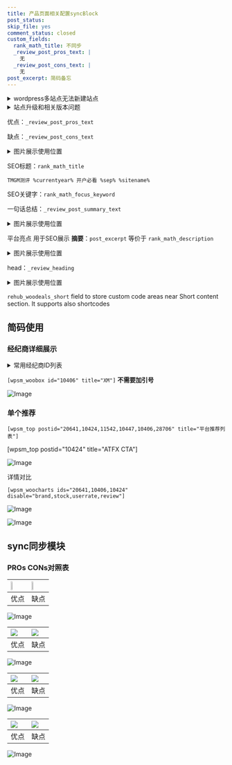 ```yaml
---
title: 产品页面相关配置syncBlock
post_status: 
skip_file: yes
comment_status: closed
custom_fields:
  rank_math_title: 不同步
  _review_post_pros_text: |
    无
  _review_post_cons_text: |
    无
post_excerpt: 简码备忘
---
```

<details><summary>wordpress多站点无法新建站点</summary>

<li>和报错需要清理cookies一样的原因</li>
<li>wp-config.php里面<code>define( 'SUBDOMAIN_INSTALL', false );//子域名安装</code></li>
<li>新建子站点是用<code>define( 'SUBDOMAIN_INSTALL', true);//子域名安装</code> 完成以后，改成<code>false</code></li>
</details>

<details><summary>站点升级和相关版本问题</summary>

<p>wordpress：5.9.9
woocommerce：7.5.1
出现问题的地方：主题选项里面>><strong>Product layout >>compact style</strong></p>
<p>如何出现没有用过的字段 导致无法保存。先导出配置 然后进行修改，后面再次恢复即可。</p>
<p>出现部分字段无法显示时，需要返回默认布局后，对产品进行保存就好了。</p>
<p></p>
</details>

优点：`_review_post_pros_text`

缺点：`_review_post_cons_text`

<details><summary>图片展示使用位置</summary>

<img src="https://prod-files-secure.s3.us-west-2.amazonaws.com/39ed1227-6d7d-4570-be36-9ccd4a2c4241/f51d3d83-55d4-4bdf-9604-f37ec77ab556/Untitled.png?X-Amz-Algorithm=AWS4-HMAC-SHA256&X-Amz-Content-Sha256=UNSIGNED-PAYLOAD&X-Amz-Credential=ASIAZI2LB466S4AWPBWK%2F20250702%2Fus-west-2%2Fs3%2Faws4_request&X-Amz-Date=20250702T225519Z&X-Amz-Expires=3600&X-Amz-Security-Token=IQoJb3JpZ2luX2VjEP7%2F%2F%2F%2F%2F%2F%2F%2F%2F%2FwEaCXVzLXdlc3QtMiJHMEUCID84%2BNDyHbNVCuVSnW1nlS2%2F%2FCXLTtQXKeHVLNsux%2FmNAiEAnxFJEEnsGU0i2D727YTkLKmOWDZ0yaWdj7qezTTxtHEqiAQI9%2F%2F%2F%2F%2F%2F%2F%2F%2F%2F%2FARAAGgw2Mzc0MjMxODM4MDUiDEX7Drj4W1jVy8Hq8CrcA7LzJBkTuOJ5EsU9CcNOnmCo9073J9spSxQjVjNjCZ%2FvCvfQjcxmqTRGg1mzIEiGAq3yGPcczHkdzRmIDTw2zaANZnoTOcWEYS2scCSM3tEOrYm9riuE9Fb9kx1eMv80sDPahDGLzIEzTHgrU0LrIs9EmBUPPd2Ou%2FsCgAT2xmTiYmpSWz4soGlOGAHEsP2zcacDrq6AajE5PblLaD5AcooyOOtpfjuENFwfgwTliuu4kuz1P8T4jt0LLzmyVYS2ai%2FGnx9cx%2B99gOUVDFQh8lh8%2Bcy7kPrmW0xiyAUnNp4xLCDS0IsrlcoZhrFdtrCr5ohvMXvyRMFHBO%2Bm6N%2FDvQiOdMU%2BlmPuInmOihQdKxgcleAfrXQhUw8qFjIm33TYWHw%2BbBYzVv%2FUomiyMTTRxRSKM5HjP1VEGkMG2TIDdknITw77yBSTro3iv57Db2iPtFxMeJQxHJRnaMs4rw3CegRHb3JnJPHMdtaxyCRhw2lHq3ikLIPv%2BTb6s9JwAkfxZr9fGpm0I5PyI94ZUxFOEWCttsMnKwJcnJeOrbBlaFfypA8eEfO2zA8YjJLbJGTbJjCbmYrhsARo7D8NFNdlzW5triPfi%2BQpN3kdr3wFRRXhGknu1PQcgn29XDRHMK%2FLlsMGOqUB4l28o8YG7bYhGThjuznCSI%2Bb8%2FYGse45CbGtgb9aFEN7ZEhNwHWyft2YF5cAp9lYF0hvU9e15l8Dglv8USRPxBstCJTL2UX9SKOTZFn4XsRDmRUZTf6PxmBm6Qgwly6zajEyKcgVLwk7GvjtGMHVIT1ZitgvJOHVB1S8vR8UxO9doY%2Fgf%2BvnRTRzeBl9vzUG9%2FFeHiiDydpsdsjhtm7kkbXjAkv%2B&X-Amz-Signature=f6266ddbf7b8273069c301f6cc4b5f6e678fa70b865ee550f58bfe6b594c4ff5&X-Amz-SignedHeaders=host&x-amz-checksum-mode=ENABLED&x-id=GetObject" alt="Image">
</details>

SEO标题：`rank_math_title`

`TMGM测评 %currentyear% 开户必看 %sep% %sitename%`

SEO关键字：`rank_math_focus_keyword`

一句话总结：`_review_post_summary_text`

<details><summary>图片展示使用位置</summary>

<img src="https://prod-files-secure.s3.us-west-2.amazonaws.com/39ed1227-6d7d-4570-be36-9ccd4a2c4241/4b96a922-296c-4f4e-8630-d1c870cbce01/Untitled.png?X-Amz-Algorithm=AWS4-HMAC-SHA256&X-Amz-Content-Sha256=UNSIGNED-PAYLOAD&X-Amz-Credential=ASIAZI2LB4663HNHSQPT%2F20250702%2Fus-west-2%2Fs3%2Faws4_request&X-Amz-Date=20250702T225519Z&X-Amz-Expires=3600&X-Amz-Security-Token=IQoJb3JpZ2luX2VjEP7%2F%2F%2F%2F%2F%2F%2F%2F%2F%2FwEaCXVzLXdlc3QtMiJHMEUCIQC5RI68AG5W5onoRRpZ7MLJvTwkJISaxgDTTM2AT6XxTgIgYeAgNx7sYi8g6zfLmkJGoTYheM%2Fd0qrYzwc%2FFqIFbiUqiAQI9%2F%2F%2F%2F%2F%2F%2F%2F%2F%2F%2FARAAGgw2Mzc0MjMxODM4MDUiDFDrp%2Bz67YM4xT%2BlRircA3VWWWDxi5RD%2B3Gv15VHygLIk98juemoVKLx9NmhRN%2B7ywAMVC1o8JxzUukCONMJSOS22Sdolhj9oTTGiDnjB0qTgavIIYc881oFCu4BLKcmTmvM2bl0tYptvRwv0q%2FDN83jAB8vHKX89PlrseDbxRmzer3sIMi%2FHzQseL47KrO%2BCkJ6MOOiciJdASgkPld4V%2FNUwilIL7L1%2F%2FWqwAFETKQCuGmAroY%2Fx83kjdBYMEj8HmxJ7Hzs6pXvB%2FN6B9BD%2FwrmReQYxtFadaYvXjl2Ye%2BlLf%2FgfM9uQjYVcqcKDvE5lgdEuRARIgbgVOPenZ6fRLyNOP2FpeykyVC3d8FO%2BM40LBObHlD92M1hNqL%2FNKJA7RPPk33yvZcW51pyDa%2FVhThpbzKErAiUkirUJyOwBGA%2FIbuCACVL2TsGRkGzthwfTx%2BvpgVQTEuoQhavtSLk6aGAP2%2BMxnxP%2F095gTbMJrDp%2F%2BojiElPBXua0cWOufsymDaGMyADDL2EKKqM6%2BtF10zO7pJ1Gruf3bci%2Bb63vz6PfvJ6efah5hU7xhBUxdLNPc8ZC0dfTMwT16yGRfBf%2BcHuQ6bwMS2Z9qMIFm5KsgPvTpzsD8ntxLHk6n8%2BuazW6d8Uu4wBlzYwhh4jMJnMlsMGOqUBqUtWBgmgqA88hrFAxRBODgvkd14E%2Fm3wEwFUSLvyZbJJ6HwQvwXV%2FGCcNPHnIW0xUdps0wPthfGKnxjp3vertH2GCbWYguuyKzPBPqDm3%2BZLzmMIYXDfAq1Zf6cTHuRqAWGtKcjz5Bn09aAZjg9ciJU%2BLDc%2F0oIfYTP1rymhfkcRvKQB7GKr7XDohsgpFxyaRaxlqjRt2n28hIntRwWCymMaI04M&X-Amz-Signature=c176d61efe47a39202866c65adab2a16f54a73fb0d7cd68f7b35c0870f23d45d&X-Amz-SignedHeaders=host&x-amz-checksum-mode=ENABLED&x-id=GetObject" alt="Image">
</details>

平台亮点 用于SEO展示 **摘要**：`post_excerpt`  等价于 `rank_math_description`

<details><summary>图片展示使用位置</summary>

<img src="https://prod-files-secure.s3.us-west-2.amazonaws.com/39ed1227-6d7d-4570-be36-9ccd4a2c4241/1ee11f63-b60a-4dfe-a7a7-d58ff23b5d88/Untitled.png?X-Amz-Algorithm=AWS4-HMAC-SHA256&X-Amz-Content-Sha256=UNSIGNED-PAYLOAD&X-Amz-Credential=ASIAZI2LB466RTD4WYCM%2F20250702%2Fus-west-2%2Fs3%2Faws4_request&X-Amz-Date=20250702T225519Z&X-Amz-Expires=3600&X-Amz-Security-Token=IQoJb3JpZ2luX2VjEP7%2F%2F%2F%2F%2F%2F%2F%2F%2F%2FwEaCXVzLXdlc3QtMiJHMEUCIHPQJLytsmxOJ55l%2BA3uITOB7XtYzloGryvlgdOu4YVzAiEA8Ee24bgyPU24%2BnmeDcwYrFIzcpPD3ePNLqZPRKFu2%2F0qiAQI9%2F%2F%2F%2F%2F%2F%2F%2F%2F%2F%2FARAAGgw2Mzc0MjMxODM4MDUiDBGgMZjiE30vlYVHdircA2kRKNgKNRN3f4QUYmDLRal4YN%2FgM57OiHcmxNh4TvRq84LIGKDQhwBgk4iqJYXuBISVKYCI6im1hPrhcDCdmyfHhXAPgvXa7WbH3R26P0Uw0ag%2BmgDeqeOLFsgJTfLciILwpuB95N2%2Fb7W2O4eZGuPSwOAq0yIaX4BHJUzM8nSIj%2FXRC5ay%2BuwIv7rLdoFGmuDnC2dFj90AxG8GPMV3V0l%2FPJ4XbQv%2F%2BeffAirm3qa6n1Dp9E4X6uQiTCl%2B3ic7A5NfQhK30LjENs3pKzW%2BsIwnfM13zZcf3ofco8A8BkYUQ4xAb5vqRlmxbTFd0EyYp%2B13L3BNvInrlPL%2FgxkSxo%2Fpcs14bbwgdFqjPqFKEoQx%2B9b6h7R018PFtu8gzFgiz7nX%2Fi0wNSK6SX8OhVflxf0m9ajRurbV7Rb99k7Yvv036TfleqvA%2FEDkwJc0EYrAq%2Bc%2FxbcM0tCNyfvrMGZ%2FVegw55H4cqrkW3LLmwYDkLmTIgYtHFNccBzlch7QI0hPSiI5v8ax0S1D6V7ZV%2FJb%2FYzGJeuv0TWU7cYQ0F00nejU2l2iQiaZccftaJbueEcWtLittafkPS3oDvgObzbNoz4sv17GFWBEGr5u3QXgiWpMg%2F53im2K6MQAJIPMMPvLlsMGOqUBNCdMeGF0jw5ZHGqWg%2F35ivijieb46nb3%2FEz8Wpy2iVj8dTcGy7Zz2Vp7jzF%2B7LPuGUJrSYYMyGhVZbz8upDooW0ddPDQpF12Ufe2tMiyTYUzFNP1YS1C%2F3nv%2FGHSEXVCIzY9ThmAvHnhV%2B5I4mEtMEHHarBH5%2Ban9T50Og6qYG0%2B2QU5U2wATIM92U4ou8K3ISdpoP4JlcqhYo9r2C%2FMJ2DU9mow&X-Amz-Signature=4d81a05c8378fd3d8d1305e8469c8d7d50823b4cbda632c9eaaaa8bc010a7d84&X-Amz-SignedHeaders=host&x-amz-checksum-mode=ENABLED&x-id=GetObject" alt="Image">
<img src="https://prod-files-secure.s3.us-west-2.amazonaws.com/39ed1227-6d7d-4570-be36-9ccd4a2c4241/ad4118b5-78d8-4fbe-801e-3b29b5d99c01/Untitled.png?X-Amz-Algorithm=AWS4-HMAC-SHA256&X-Amz-Content-Sha256=UNSIGNED-PAYLOAD&X-Amz-Credential=ASIAZI2LB466RTD4WYCM%2F20250702%2Fus-west-2%2Fs3%2Faws4_request&X-Amz-Date=20250702T225519Z&X-Amz-Expires=3600&X-Amz-Security-Token=IQoJb3JpZ2luX2VjEP7%2F%2F%2F%2F%2F%2F%2F%2F%2F%2FwEaCXVzLXdlc3QtMiJHMEUCIHPQJLytsmxOJ55l%2BA3uITOB7XtYzloGryvlgdOu4YVzAiEA8Ee24bgyPU24%2BnmeDcwYrFIzcpPD3ePNLqZPRKFu2%2F0qiAQI9%2F%2F%2F%2F%2F%2F%2F%2F%2F%2F%2FARAAGgw2Mzc0MjMxODM4MDUiDBGgMZjiE30vlYVHdircA2kRKNgKNRN3f4QUYmDLRal4YN%2FgM57OiHcmxNh4TvRq84LIGKDQhwBgk4iqJYXuBISVKYCI6im1hPrhcDCdmyfHhXAPgvXa7WbH3R26P0Uw0ag%2BmgDeqeOLFsgJTfLciILwpuB95N2%2Fb7W2O4eZGuPSwOAq0yIaX4BHJUzM8nSIj%2FXRC5ay%2BuwIv7rLdoFGmuDnC2dFj90AxG8GPMV3V0l%2FPJ4XbQv%2F%2BeffAirm3qa6n1Dp9E4X6uQiTCl%2B3ic7A5NfQhK30LjENs3pKzW%2BsIwnfM13zZcf3ofco8A8BkYUQ4xAb5vqRlmxbTFd0EyYp%2B13L3BNvInrlPL%2FgxkSxo%2Fpcs14bbwgdFqjPqFKEoQx%2B9b6h7R018PFtu8gzFgiz7nX%2Fi0wNSK6SX8OhVflxf0m9ajRurbV7Rb99k7Yvv036TfleqvA%2FEDkwJc0EYrAq%2Bc%2FxbcM0tCNyfvrMGZ%2FVegw55H4cqrkW3LLmwYDkLmTIgYtHFNccBzlch7QI0hPSiI5v8ax0S1D6V7ZV%2FJb%2FYzGJeuv0TWU7cYQ0F00nejU2l2iQiaZccftaJbueEcWtLittafkPS3oDvgObzbNoz4sv17GFWBEGr5u3QXgiWpMg%2F53im2K6MQAJIPMMPvLlsMGOqUBNCdMeGF0jw5ZHGqWg%2F35ivijieb46nb3%2FEz8Wpy2iVj8dTcGy7Zz2Vp7jzF%2B7LPuGUJrSYYMyGhVZbz8upDooW0ddPDQpF12Ufe2tMiyTYUzFNP1YS1C%2F3nv%2FGHSEXVCIzY9ThmAvHnhV%2B5I4mEtMEHHarBH5%2Ban9T50Og6qYG0%2B2QU5U2wATIM92U4ou8K3ISdpoP4JlcqhYo9r2C%2FMJ2DU9mow&X-Amz-Signature=35000875185fd0bd4f5f19bc40c48a7349b7e67c34e40698b837cdd54abbd765&X-Amz-SignedHeaders=host&x-amz-checksum-mode=ENABLED&x-id=GetObject" alt="Image">
<img src="https://prod-files-secure.s3.us-west-2.amazonaws.com/39ed1227-6d7d-4570-be36-9ccd4a2c4241/a38cf7c9-a79c-4b64-9e94-13589fe0758b/Untitled.png?X-Amz-Algorithm=AWS4-HMAC-SHA256&X-Amz-Content-Sha256=UNSIGNED-PAYLOAD&X-Amz-Credential=ASIAZI2LB466RTD4WYCM%2F20250702%2Fus-west-2%2Fs3%2Faws4_request&X-Amz-Date=20250702T225519Z&X-Amz-Expires=3600&X-Amz-Security-Token=IQoJb3JpZ2luX2VjEP7%2F%2F%2F%2F%2F%2F%2F%2F%2F%2FwEaCXVzLXdlc3QtMiJHMEUCIHPQJLytsmxOJ55l%2BA3uITOB7XtYzloGryvlgdOu4YVzAiEA8Ee24bgyPU24%2BnmeDcwYrFIzcpPD3ePNLqZPRKFu2%2F0qiAQI9%2F%2F%2F%2F%2F%2F%2F%2F%2F%2F%2FARAAGgw2Mzc0MjMxODM4MDUiDBGgMZjiE30vlYVHdircA2kRKNgKNRN3f4QUYmDLRal4YN%2FgM57OiHcmxNh4TvRq84LIGKDQhwBgk4iqJYXuBISVKYCI6im1hPrhcDCdmyfHhXAPgvXa7WbH3R26P0Uw0ag%2BmgDeqeOLFsgJTfLciILwpuB95N2%2Fb7W2O4eZGuPSwOAq0yIaX4BHJUzM8nSIj%2FXRC5ay%2BuwIv7rLdoFGmuDnC2dFj90AxG8GPMV3V0l%2FPJ4XbQv%2F%2BeffAirm3qa6n1Dp9E4X6uQiTCl%2B3ic7A5NfQhK30LjENs3pKzW%2BsIwnfM13zZcf3ofco8A8BkYUQ4xAb5vqRlmxbTFd0EyYp%2B13L3BNvInrlPL%2FgxkSxo%2Fpcs14bbwgdFqjPqFKEoQx%2B9b6h7R018PFtu8gzFgiz7nX%2Fi0wNSK6SX8OhVflxf0m9ajRurbV7Rb99k7Yvv036TfleqvA%2FEDkwJc0EYrAq%2Bc%2FxbcM0tCNyfvrMGZ%2FVegw55H4cqrkW3LLmwYDkLmTIgYtHFNccBzlch7QI0hPSiI5v8ax0S1D6V7ZV%2FJb%2FYzGJeuv0TWU7cYQ0F00nejU2l2iQiaZccftaJbueEcWtLittafkPS3oDvgObzbNoz4sv17GFWBEGr5u3QXgiWpMg%2F53im2K6MQAJIPMMPvLlsMGOqUBNCdMeGF0jw5ZHGqWg%2F35ivijieb46nb3%2FEz8Wpy2iVj8dTcGy7Zz2Vp7jzF%2B7LPuGUJrSYYMyGhVZbz8upDooW0ddPDQpF12Ufe2tMiyTYUzFNP1YS1C%2F3nv%2FGHSEXVCIzY9ThmAvHnhV%2B5I4mEtMEHHarBH5%2Ban9T50Og6qYG0%2B2QU5U2wATIM92U4ou8K3ISdpoP4JlcqhYo9r2C%2FMJ2DU9mow&X-Amz-Signature=e81efb6dc19d2ff2cd562245c86462b99f11a458a5f280beb3ff074b0e852f69&X-Amz-SignedHeaders=host&x-amz-checksum-mode=ENABLED&x-id=GetObject" alt="Image">
<img src="https://prod-files-secure.s3.us-west-2.amazonaws.com/39ed1227-6d7d-4570-be36-9ccd4a2c4241/7da6fc1e-d2ac-42ae-8c75-cb5749aa18f6/Untitled.png?X-Amz-Algorithm=AWS4-HMAC-SHA256&X-Amz-Content-Sha256=UNSIGNED-PAYLOAD&X-Amz-Credential=ASIAZI2LB466RTD4WYCM%2F20250702%2Fus-west-2%2Fs3%2Faws4_request&X-Amz-Date=20250702T225519Z&X-Amz-Expires=3600&X-Amz-Security-Token=IQoJb3JpZ2luX2VjEP7%2F%2F%2F%2F%2F%2F%2F%2F%2F%2FwEaCXVzLXdlc3QtMiJHMEUCIHPQJLytsmxOJ55l%2BA3uITOB7XtYzloGryvlgdOu4YVzAiEA8Ee24bgyPU24%2BnmeDcwYrFIzcpPD3ePNLqZPRKFu2%2F0qiAQI9%2F%2F%2F%2F%2F%2F%2F%2F%2F%2F%2FARAAGgw2Mzc0MjMxODM4MDUiDBGgMZjiE30vlYVHdircA2kRKNgKNRN3f4QUYmDLRal4YN%2FgM57OiHcmxNh4TvRq84LIGKDQhwBgk4iqJYXuBISVKYCI6im1hPrhcDCdmyfHhXAPgvXa7WbH3R26P0Uw0ag%2BmgDeqeOLFsgJTfLciILwpuB95N2%2Fb7W2O4eZGuPSwOAq0yIaX4BHJUzM8nSIj%2FXRC5ay%2BuwIv7rLdoFGmuDnC2dFj90AxG8GPMV3V0l%2FPJ4XbQv%2F%2BeffAirm3qa6n1Dp9E4X6uQiTCl%2B3ic7A5NfQhK30LjENs3pKzW%2BsIwnfM13zZcf3ofco8A8BkYUQ4xAb5vqRlmxbTFd0EyYp%2B13L3BNvInrlPL%2FgxkSxo%2Fpcs14bbwgdFqjPqFKEoQx%2B9b6h7R018PFtu8gzFgiz7nX%2Fi0wNSK6SX8OhVflxf0m9ajRurbV7Rb99k7Yvv036TfleqvA%2FEDkwJc0EYrAq%2Bc%2FxbcM0tCNyfvrMGZ%2FVegw55H4cqrkW3LLmwYDkLmTIgYtHFNccBzlch7QI0hPSiI5v8ax0S1D6V7ZV%2FJb%2FYzGJeuv0TWU7cYQ0F00nejU2l2iQiaZccftaJbueEcWtLittafkPS3oDvgObzbNoz4sv17GFWBEGr5u3QXgiWpMg%2F53im2K6MQAJIPMMPvLlsMGOqUBNCdMeGF0jw5ZHGqWg%2F35ivijieb46nb3%2FEz8Wpy2iVj8dTcGy7Zz2Vp7jzF%2B7LPuGUJrSYYMyGhVZbz8upDooW0ddPDQpF12Ufe2tMiyTYUzFNP1YS1C%2F3nv%2FGHSEXVCIzY9ThmAvHnhV%2B5I4mEtMEHHarBH5%2Ban9T50Og6qYG0%2B2QU5U2wATIM92U4ou8K3ISdpoP4JlcqhYo9r2C%2FMJ2DU9mow&X-Amz-Signature=808f8e5bee5695ac4ffc6b789b71b5f43ed0faa9c3101fede9717c554147edf2&X-Amz-SignedHeaders=host&x-amz-checksum-mode=ENABLED&x-id=GetObject" alt="Image">
<img src="https://prod-files-secure.s3.us-west-2.amazonaws.com/39ed1227-6d7d-4570-be36-9ccd4a2c4241/7e97f40a-eaee-47f5-b2f9-475f96808fa7/Untitled.png?X-Amz-Algorithm=AWS4-HMAC-SHA256&X-Amz-Content-Sha256=UNSIGNED-PAYLOAD&X-Amz-Credential=ASIAZI2LB466RTD4WYCM%2F20250702%2Fus-west-2%2Fs3%2Faws4_request&X-Amz-Date=20250702T225519Z&X-Amz-Expires=3600&X-Amz-Security-Token=IQoJb3JpZ2luX2VjEP7%2F%2F%2F%2F%2F%2F%2F%2F%2F%2FwEaCXVzLXdlc3QtMiJHMEUCIHPQJLytsmxOJ55l%2BA3uITOB7XtYzloGryvlgdOu4YVzAiEA8Ee24bgyPU24%2BnmeDcwYrFIzcpPD3ePNLqZPRKFu2%2F0qiAQI9%2F%2F%2F%2F%2F%2F%2F%2F%2F%2F%2FARAAGgw2Mzc0MjMxODM4MDUiDBGgMZjiE30vlYVHdircA2kRKNgKNRN3f4QUYmDLRal4YN%2FgM57OiHcmxNh4TvRq84LIGKDQhwBgk4iqJYXuBISVKYCI6im1hPrhcDCdmyfHhXAPgvXa7WbH3R26P0Uw0ag%2BmgDeqeOLFsgJTfLciILwpuB95N2%2Fb7W2O4eZGuPSwOAq0yIaX4BHJUzM8nSIj%2FXRC5ay%2BuwIv7rLdoFGmuDnC2dFj90AxG8GPMV3V0l%2FPJ4XbQv%2F%2BeffAirm3qa6n1Dp9E4X6uQiTCl%2B3ic7A5NfQhK30LjENs3pKzW%2BsIwnfM13zZcf3ofco8A8BkYUQ4xAb5vqRlmxbTFd0EyYp%2B13L3BNvInrlPL%2FgxkSxo%2Fpcs14bbwgdFqjPqFKEoQx%2B9b6h7R018PFtu8gzFgiz7nX%2Fi0wNSK6SX8OhVflxf0m9ajRurbV7Rb99k7Yvv036TfleqvA%2FEDkwJc0EYrAq%2Bc%2FxbcM0tCNyfvrMGZ%2FVegw55H4cqrkW3LLmwYDkLmTIgYtHFNccBzlch7QI0hPSiI5v8ax0S1D6V7ZV%2FJb%2FYzGJeuv0TWU7cYQ0F00nejU2l2iQiaZccftaJbueEcWtLittafkPS3oDvgObzbNoz4sv17GFWBEGr5u3QXgiWpMg%2F53im2K6MQAJIPMMPvLlsMGOqUBNCdMeGF0jw5ZHGqWg%2F35ivijieb46nb3%2FEz8Wpy2iVj8dTcGy7Zz2Vp7jzF%2B7LPuGUJrSYYMyGhVZbz8upDooW0ddPDQpF12Ufe2tMiyTYUzFNP1YS1C%2F3nv%2FGHSEXVCIzY9ThmAvHnhV%2B5I4mEtMEHHarBH5%2Ban9T50Og6qYG0%2B2QU5U2wATIM92U4ou8K3ISdpoP4JlcqhYo9r2C%2FMJ2DU9mow&X-Amz-Signature=5e3a87666d4ebf5ca5301ff9f609e4fa89bdbda35ed50377bc75f672477c7318&X-Amz-SignedHeaders=host&x-amz-checksum-mode=ENABLED&x-id=GetObject" alt="Image">
</details>

head：`_review_heading`

<details><summary>图片展示使用位置</summary>

<img src="https://prod-files-secure.s3.us-west-2.amazonaws.com/39ed1227-6d7d-4570-be36-9ccd4a2c4241/3a4650ad-9887-415c-889a-edd51fa54f27/Untitled.png?X-Amz-Algorithm=AWS4-HMAC-SHA256&X-Amz-Content-Sha256=UNSIGNED-PAYLOAD&X-Amz-Credential=ASIAZI2LB466ZEZAUCKL%2F20250702%2Fus-west-2%2Fs3%2Faws4_request&X-Amz-Date=20250702T225520Z&X-Amz-Expires=3600&X-Amz-Security-Token=IQoJb3JpZ2luX2VjEP7%2F%2F%2F%2F%2F%2F%2F%2F%2F%2FwEaCXVzLXdlc3QtMiJIMEYCIQCgXFlHGtIBxnEPk9AuJNLAEf1WdQ3TWS0mirvdhQGf6wIhAP7ssykXPu%2FrU9DAMOhzCl3%2B4yj6r9nH2rGHLpZ5q9DnKogECPf%2F%2F%2F%2F%2F%2F%2F%2F%2F%2FwEQABoMNjM3NDIzMTgzODA1Igz2kGHhSIF4vsoNz%2B8q3AMNpRphZVjkBaMBEAzMtyyUZ0vrOfZtlKScmFwvEBoBY%2Fl1Utj%2FVgl5%2Bc97VX%2BrmyokjeetDcwEXD%2FU7XVXxdhlvcPxudtMTd5MmXWmAQXX7Dt1NVFWEGnHyYqwi4puqN184oBJqxwwiPAGyRv347tNXDwoj5l3LovVS93fxWhQXVnbAPkhitaOwK2upQkiKrbivz3MhXbxoU6itRl0IKu8Ql4P7Vs29w3lCcdSGwRD4WMKSApccfmFVBAMpo50dgDBdqiA1oo5eFF%2FOY7hRhm7%2ByPJDVs7PweYm13NfJYsxa79TKyuYffK1s7dF0Ab%2FnxaXTVFSuyUOvkIn1jGj%2BI2IpzPnJHnGHWAiwaxbPz%2F1g4JysyS6cdNv97gMmuIin2ep6ssWIC7qLU2D65A%2BBa0KrLxT%2F2e5OPuzq2LQ1omKX7fIr3gOkNkzb9zLh5CA8QS7coNSTNUATejATE5V3ws4xceppLpQiVyMu3S54CSUQI2ipFnZCG%2FvPFmycbwFgXM0J5t5uzD7csgaoZYRjWnd5DluC7aVJcLmhDMCSOZsaLvVe4cTQ5NPcgWYD%2FhPUFzM8NYgcfKT%2FX3VvJKIkmZG90WaKPjs8R5Pns8s5cA9S0X1XPz5c00AwANVzClzJbDBjqkAZfXgJVafI%2BXxHKDzaZPC6ZfZ%2FymRSwSdTCddBWiDTKHKDVYuB5XJlJ8uhrw62jVMYLZp2gTlw7L3mTZMIRe4aBF3kSdNcKUtUxgTU9NpsO98LzuxbXI6asiVQUiQe8H1q5S6%2FUrghMNOZLN2ElSUBIY4OyN7AKkA2h5r49bXFFCwGyLOF5IWhgUdtkDaUmivkcMLRLIFnBMOOUQlzUuU4Z8Ux%2FF&X-Amz-Signature=449b52eea56e79e0ac51dc87adba1952b4b033311aa7406d582b7c16787a5bb6&X-Amz-SignedHeaders=host&x-amz-checksum-mode=ENABLED&x-id=GetObject" alt="Image">
</details>

`rehub_woodeals_short`	field to store custom code areas near Short content section. It supports also shortcodes



## 简码使用

### 经纪商详细展示

<details><summary>常用经纪商ID列表</summary>

<pre><code class="php">嘉盛 ===> 20641  [wpsm_woobox id="20641" title="嘉盛"]
易信easymarkets ===> 11542  [wpsm_woobox id="11542" title="易信easymarkets"]
ATFX外汇 ===> 10424  [wpsm_woobox id="10424" title="ATFX"]
XM ===> 10406  [wpsm_woobox id="10406" title="XM"]
TMGM ===> 29622  [wpsm_woobox id="29622" title="TMGM"]
HYCM ===> 10447  [wpsm_woobox id="10447" title="HYCM"]
fpmarkets澳福外汇 ===> 20639  [wpsm_woobox id="20639" title="fpmarkets澳福外汇"]</code></pre>
</details>

`[wpsm_woobox id="10406" title="XM"]` **不需要加引号**

![Image](https://prod-files-secure.s3.us-west-2.amazonaws.com/39ed1227-6d7d-4570-be36-9ccd4a2c4241/4f898f9d-0fa7-4e43-acd3-ac6bc7be575a/Untitled.png?X-Amz-Algorithm=AWS4-HMAC-SHA256&X-Amz-Content-Sha256=UNSIGNED-PAYLOAD&X-Amz-Credential=ASIAZI2LB4664QGFEJ36%2F20250702%2Fus-west-2%2Fs3%2Faws4_request&X-Amz-Date=20250702T225517Z&X-Amz-Expires=3600&X-Amz-Security-Token=IQoJb3JpZ2luX2VjEP7%2F%2F%2F%2F%2F%2F%2F%2F%2F%2FwEaCXVzLXdlc3QtMiJIMEYCIQDfldGDkQAoBdJe7A2Yhrri03R2UqZ7AiSS9Abpe03pUwIhALV%2BwiYM85BI1%2BdA%2FF%2FRtGqtbmGb6FCa387wJ1iJNBXXKogECPf%2F%2F%2F%2F%2F%2F%2F%2F%2F%2FwEQABoMNjM3NDIzMTgzODA1IgyMdri%2BIXPt7Ve8gFIq3AN4F6NvkHDEtK%2Bb3Dv399pTC167UeSk1zN3umrsDk5W%2BwVWFCoPKdCfTkRlj9zMeWTF5xl0vfgnL7Lzip8QR8qz70Zc4sGgTntUbkagW6KD3BU2jjVgGnEIuJ%2Bcek%2BjEO7TdOPDQ78LpKg5PGeaSy3RM%2FXmia%2F2uIftKTAbjC40ncQ659eb5NpMbR55PmrNCRQoZOeyZk3%2Fb23QNhNCaC6ACcv2lSj%2BW1Gw4I2RBjdxuhPWDtJajQWZoOpHo3rwAQB6SKeXuxHEcI3QseKFskx8bbWNU8txThyVHD%2BtcecFCqc2148y9yLBP041W8fUu32%2FNEiopftLJuftkAdHOLUijHjtZ3Zs3%2F15dT2ItknaVPo2V%2FBDOeHqNdlO%2BycGxRxCInBO%2FrbnAhKRzVAJNXBE%2FvPDM1Sa11GStwoiBL69Pkx%2BUoFhpt%2FEPKC4AZWLttU9eUsBM1uYxIQmrYhE%2FfIculpCm6QdvtS507p9Q7fmx%2BhEjG%2FL2pVuJCXEo%2FjUmvDL4hBP8Pu0zcl%2Fdpj7TAfzTfhwsGCs%2B%2BYWtK33dqleMZiSKbA0HpKbl9ZSYmqPy5%2BA%2FwLDyM%2FXJrRmXtMDIWFMuzw0SLQo%2BVndGCRgS31yM8zGfDol3H6wqiw7wDD%2By5bDBjqkAfuGJEMlOTzJL9d70MIuzEcDSMjr5FSmP137n8U%2BVwouADOa0CkoG53B3yM4O4sdDgpWRv3x4sE8%2B1XpbRsED%2F9kDnvj6CIuQU6%2B%2BzyUalNUYJTxdxp92izc0NG3WR8YzBl6OYqWxOB08UT0tWj3YTNINv6y5FL9rCmFvEgPsl9P9%2Bmy2C7%2FSWUEeQPKY9u0%2B%2BGxpig0hLlrvnj9wnqC%2Bh0A6kNK&X-Amz-Signature=01138dae8ca6d526efe069df5b25c56f1596e815cffa39de87b95c1f690b7df0&X-Amz-SignedHeaders=host&x-amz-checksum-mode=ENABLED&x-id=GetObject)

### 单个推荐
`[wpsm_top postid="20641,10424,11542,10447,10406,28706" title="平台推荐列表"]`

[wpsm_top postid="10424" title="ATFX CTA"]

![Image](https://prod-files-secure.s3.us-west-2.amazonaws.com/39ed1227-6d7d-4570-be36-9ccd4a2c4241/5ac620dc-51a8-48b6-b55d-91f47299193c/Untitled.png?X-Amz-Algorithm=AWS4-HMAC-SHA256&X-Amz-Content-Sha256=UNSIGNED-PAYLOAD&X-Amz-Credential=ASIAZI2LB4664QGFEJ36%2F20250702%2Fus-west-2%2Fs3%2Faws4_request&X-Amz-Date=20250702T225517Z&X-Amz-Expires=3600&X-Amz-Security-Token=IQoJb3JpZ2luX2VjEP7%2F%2F%2F%2F%2F%2F%2F%2F%2F%2FwEaCXVzLXdlc3QtMiJIMEYCIQDfldGDkQAoBdJe7A2Yhrri03R2UqZ7AiSS9Abpe03pUwIhALV%2BwiYM85BI1%2BdA%2FF%2FRtGqtbmGb6FCa387wJ1iJNBXXKogECPf%2F%2F%2F%2F%2F%2F%2F%2F%2F%2FwEQABoMNjM3NDIzMTgzODA1IgyMdri%2BIXPt7Ve8gFIq3AN4F6NvkHDEtK%2Bb3Dv399pTC167UeSk1zN3umrsDk5W%2BwVWFCoPKdCfTkRlj9zMeWTF5xl0vfgnL7Lzip8QR8qz70Zc4sGgTntUbkagW6KD3BU2jjVgGnEIuJ%2Bcek%2BjEO7TdOPDQ78LpKg5PGeaSy3RM%2FXmia%2F2uIftKTAbjC40ncQ659eb5NpMbR55PmrNCRQoZOeyZk3%2Fb23QNhNCaC6ACcv2lSj%2BW1Gw4I2RBjdxuhPWDtJajQWZoOpHo3rwAQB6SKeXuxHEcI3QseKFskx8bbWNU8txThyVHD%2BtcecFCqc2148y9yLBP041W8fUu32%2FNEiopftLJuftkAdHOLUijHjtZ3Zs3%2F15dT2ItknaVPo2V%2FBDOeHqNdlO%2BycGxRxCInBO%2FrbnAhKRzVAJNXBE%2FvPDM1Sa11GStwoiBL69Pkx%2BUoFhpt%2FEPKC4AZWLttU9eUsBM1uYxIQmrYhE%2FfIculpCm6QdvtS507p9Q7fmx%2BhEjG%2FL2pVuJCXEo%2FjUmvDL4hBP8Pu0zcl%2Fdpj7TAfzTfhwsGCs%2B%2BYWtK33dqleMZiSKbA0HpKbl9ZSYmqPy5%2BA%2FwLDyM%2FXJrRmXtMDIWFMuzw0SLQo%2BVndGCRgS31yM8zGfDol3H6wqiw7wDD%2By5bDBjqkAfuGJEMlOTzJL9d70MIuzEcDSMjr5FSmP137n8U%2BVwouADOa0CkoG53B3yM4O4sdDgpWRv3x4sE8%2B1XpbRsED%2F9kDnvj6CIuQU6%2B%2BzyUalNUYJTxdxp92izc0NG3WR8YzBl6OYqWxOB08UT0tWj3YTNINv6y5FL9rCmFvEgPsl9P9%2Bmy2C7%2FSWUEeQPKY9u0%2B%2BGxpig0hLlrvnj9wnqC%2Bh0A6kNK&X-Amz-Signature=996a0d487628ff898dc56091c45b2354da6ce33c9a0a441840bc63e876424ada&X-Amz-SignedHeaders=host&x-amz-checksum-mode=ENABLED&x-id=GetObject)

详情对比

`[wpsm_woocharts ids="20641,10406,10424" disable="brand,stock,userrate,review"]`

![Image](https://prod-files-secure.s3.us-west-2.amazonaws.com/39ed1227-6d7d-4570-be36-9ccd4a2c4241/bf3ba45f-b9f3-4295-8aef-b4a495fd25f4/Untitled.png?X-Amz-Algorithm=AWS4-HMAC-SHA256&X-Amz-Content-Sha256=UNSIGNED-PAYLOAD&X-Amz-Credential=ASIAZI2LB4664QGFEJ36%2F20250702%2Fus-west-2%2Fs3%2Faws4_request&X-Amz-Date=20250702T225517Z&X-Amz-Expires=3600&X-Amz-Security-Token=IQoJb3JpZ2luX2VjEP7%2F%2F%2F%2F%2F%2F%2F%2F%2F%2FwEaCXVzLXdlc3QtMiJIMEYCIQDfldGDkQAoBdJe7A2Yhrri03R2UqZ7AiSS9Abpe03pUwIhALV%2BwiYM85BI1%2BdA%2FF%2FRtGqtbmGb6FCa387wJ1iJNBXXKogECPf%2F%2F%2F%2F%2F%2F%2F%2F%2F%2FwEQABoMNjM3NDIzMTgzODA1IgyMdri%2BIXPt7Ve8gFIq3AN4F6NvkHDEtK%2Bb3Dv399pTC167UeSk1zN3umrsDk5W%2BwVWFCoPKdCfTkRlj9zMeWTF5xl0vfgnL7Lzip8QR8qz70Zc4sGgTntUbkagW6KD3BU2jjVgGnEIuJ%2Bcek%2BjEO7TdOPDQ78LpKg5PGeaSy3RM%2FXmia%2F2uIftKTAbjC40ncQ659eb5NpMbR55PmrNCRQoZOeyZk3%2Fb23QNhNCaC6ACcv2lSj%2BW1Gw4I2RBjdxuhPWDtJajQWZoOpHo3rwAQB6SKeXuxHEcI3QseKFskx8bbWNU8txThyVHD%2BtcecFCqc2148y9yLBP041W8fUu32%2FNEiopftLJuftkAdHOLUijHjtZ3Zs3%2F15dT2ItknaVPo2V%2FBDOeHqNdlO%2BycGxRxCInBO%2FrbnAhKRzVAJNXBE%2FvPDM1Sa11GStwoiBL69Pkx%2BUoFhpt%2FEPKC4AZWLttU9eUsBM1uYxIQmrYhE%2FfIculpCm6QdvtS507p9Q7fmx%2BhEjG%2FL2pVuJCXEo%2FjUmvDL4hBP8Pu0zcl%2Fdpj7TAfzTfhwsGCs%2B%2BYWtK33dqleMZiSKbA0HpKbl9ZSYmqPy5%2BA%2FwLDyM%2FXJrRmXtMDIWFMuzw0SLQo%2BVndGCRgS31yM8zGfDol3H6wqiw7wDD%2By5bDBjqkAfuGJEMlOTzJL9d70MIuzEcDSMjr5FSmP137n8U%2BVwouADOa0CkoG53B3yM4O4sdDgpWRv3x4sE8%2B1XpbRsED%2F9kDnvj6CIuQU6%2B%2BzyUalNUYJTxdxp92izc0NG3WR8YzBl6OYqWxOB08UT0tWj3YTNINv6y5FL9rCmFvEgPsl9P9%2Bmy2C7%2FSWUEeQPKY9u0%2B%2BGxpig0hLlrvnj9wnqC%2Bh0A6kNK&X-Amz-Signature=f7c2aea0da8976411141057704500739639e9383088e8d9c2196a88541d60321&X-Amz-SignedHeaders=host&x-amz-checksum-mode=ENABLED&x-id=GetObject)

![Image](https://prod-files-secure.s3.us-west-2.amazonaws.com/39ed1227-6d7d-4570-be36-9ccd4a2c4241/30bc56ef-f383-4b48-9768-2ebc9e436ec0/Untitled.png?X-Amz-Algorithm=AWS4-HMAC-SHA256&X-Amz-Content-Sha256=UNSIGNED-PAYLOAD&X-Amz-Credential=ASIAZI2LB4664QGFEJ36%2F20250702%2Fus-west-2%2Fs3%2Faws4_request&X-Amz-Date=20250702T225517Z&X-Amz-Expires=3600&X-Amz-Security-Token=IQoJb3JpZ2luX2VjEP7%2F%2F%2F%2F%2F%2F%2F%2F%2F%2FwEaCXVzLXdlc3QtMiJIMEYCIQDfldGDkQAoBdJe7A2Yhrri03R2UqZ7AiSS9Abpe03pUwIhALV%2BwiYM85BI1%2BdA%2FF%2FRtGqtbmGb6FCa387wJ1iJNBXXKogECPf%2F%2F%2F%2F%2F%2F%2F%2F%2F%2FwEQABoMNjM3NDIzMTgzODA1IgyMdri%2BIXPt7Ve8gFIq3AN4F6NvkHDEtK%2Bb3Dv399pTC167UeSk1zN3umrsDk5W%2BwVWFCoPKdCfTkRlj9zMeWTF5xl0vfgnL7Lzip8QR8qz70Zc4sGgTntUbkagW6KD3BU2jjVgGnEIuJ%2Bcek%2BjEO7TdOPDQ78LpKg5PGeaSy3RM%2FXmia%2F2uIftKTAbjC40ncQ659eb5NpMbR55PmrNCRQoZOeyZk3%2Fb23QNhNCaC6ACcv2lSj%2BW1Gw4I2RBjdxuhPWDtJajQWZoOpHo3rwAQB6SKeXuxHEcI3QseKFskx8bbWNU8txThyVHD%2BtcecFCqc2148y9yLBP041W8fUu32%2FNEiopftLJuftkAdHOLUijHjtZ3Zs3%2F15dT2ItknaVPo2V%2FBDOeHqNdlO%2BycGxRxCInBO%2FrbnAhKRzVAJNXBE%2FvPDM1Sa11GStwoiBL69Pkx%2BUoFhpt%2FEPKC4AZWLttU9eUsBM1uYxIQmrYhE%2FfIculpCm6QdvtS507p9Q7fmx%2BhEjG%2FL2pVuJCXEo%2FjUmvDL4hBP8Pu0zcl%2Fdpj7TAfzTfhwsGCs%2B%2BYWtK33dqleMZiSKbA0HpKbl9ZSYmqPy5%2BA%2FwLDyM%2FXJrRmXtMDIWFMuzw0SLQo%2BVndGCRgS31yM8zGfDol3H6wqiw7wDD%2By5bDBjqkAfuGJEMlOTzJL9d70MIuzEcDSMjr5FSmP137n8U%2BVwouADOa0CkoG53B3yM4O4sdDgpWRv3x4sE8%2B1XpbRsED%2F9kDnvj6CIuQU6%2B%2BzyUalNUYJTxdxp92izc0NG3WR8YzBl6OYqWxOB08UT0tWj3YTNINv6y5FL9rCmFvEgPsl9P9%2Bmy2C7%2FSWUEeQPKY9u0%2B%2BGxpig0hLlrvnj9wnqC%2Bh0A6kNK&X-Amz-Signature=163d7504c38db8b3c971a0a8228b0e4069ccd500f2d8f390ab32884f3aea4bfc&X-Amz-SignedHeaders=host&x-amz-checksum-mode=ENABLED&x-id=GetObject)

## sync同步模块

### PROs CONs对照表

| <img src="https://cdn.ifttt.fun/gh/jarlin8/OSS@main/icons/customize/pros.svg" height="auto" width="37.3%"> | <img src="https://cdn.ifttt.fun/gh/jarlin8/OSS@main/icons/customize/cons.svg" height="auto" width="28.8%"> |
| :--- | :--- |
| 优点 | 缺点 |

![Image](https://prod-files-secure.s3.us-west-2.amazonaws.com/39ed1227-6d7d-4570-be36-9ccd4a2c4241/8742b755-dfb5-4004-9a5f-d6e561664bd8/Untitled.png?X-Amz-Algorithm=AWS4-HMAC-SHA256&X-Amz-Content-Sha256=UNSIGNED-PAYLOAD&X-Amz-Credential=ASIAZI2LB4664QGFEJ36%2F20250702%2Fus-west-2%2Fs3%2Faws4_request&X-Amz-Date=20250702T225517Z&X-Amz-Expires=3600&X-Amz-Security-Token=IQoJb3JpZ2luX2VjEP7%2F%2F%2F%2F%2F%2F%2F%2F%2F%2FwEaCXVzLXdlc3QtMiJIMEYCIQDfldGDkQAoBdJe7A2Yhrri03R2UqZ7AiSS9Abpe03pUwIhALV%2BwiYM85BI1%2BdA%2FF%2FRtGqtbmGb6FCa387wJ1iJNBXXKogECPf%2F%2F%2F%2F%2F%2F%2F%2F%2F%2FwEQABoMNjM3NDIzMTgzODA1IgyMdri%2BIXPt7Ve8gFIq3AN4F6NvkHDEtK%2Bb3Dv399pTC167UeSk1zN3umrsDk5W%2BwVWFCoPKdCfTkRlj9zMeWTF5xl0vfgnL7Lzip8QR8qz70Zc4sGgTntUbkagW6KD3BU2jjVgGnEIuJ%2Bcek%2BjEO7TdOPDQ78LpKg5PGeaSy3RM%2FXmia%2F2uIftKTAbjC40ncQ659eb5NpMbR55PmrNCRQoZOeyZk3%2Fb23QNhNCaC6ACcv2lSj%2BW1Gw4I2RBjdxuhPWDtJajQWZoOpHo3rwAQB6SKeXuxHEcI3QseKFskx8bbWNU8txThyVHD%2BtcecFCqc2148y9yLBP041W8fUu32%2FNEiopftLJuftkAdHOLUijHjtZ3Zs3%2F15dT2ItknaVPo2V%2FBDOeHqNdlO%2BycGxRxCInBO%2FrbnAhKRzVAJNXBE%2FvPDM1Sa11GStwoiBL69Pkx%2BUoFhpt%2FEPKC4AZWLttU9eUsBM1uYxIQmrYhE%2FfIculpCm6QdvtS507p9Q7fmx%2BhEjG%2FL2pVuJCXEo%2FjUmvDL4hBP8Pu0zcl%2Fdpj7TAfzTfhwsGCs%2B%2BYWtK33dqleMZiSKbA0HpKbl9ZSYmqPy5%2BA%2FwLDyM%2FXJrRmXtMDIWFMuzw0SLQo%2BVndGCRgS31yM8zGfDol3H6wqiw7wDD%2By5bDBjqkAfuGJEMlOTzJL9d70MIuzEcDSMjr5FSmP137n8U%2BVwouADOa0CkoG53B3yM4O4sdDgpWRv3x4sE8%2B1XpbRsED%2F9kDnvj6CIuQU6%2B%2BzyUalNUYJTxdxp92izc0NG3WR8YzBl6OYqWxOB08UT0tWj3YTNINv6y5FL9rCmFvEgPsl9P9%2Bmy2C7%2FSWUEeQPKY9u0%2B%2BGxpig0hLlrvnj9wnqC%2Bh0A6kNK&X-Amz-Signature=81ea670c37fcb588943c6781c1439e6d16552bc2eb885625b7964639303ed689&X-Amz-SignedHeaders=host&x-amz-checksum-mode=ENABLED&x-id=GetObject)

| <img src="https://cdn.ifttt.fun/gh/jarlin8/OSS@main/icons/customize/pros1.svg" height="auto"> | <img src="https://cdn.ifttt.fun/gh/jarlin8/OSS@main/icons/customize/cons1.svg" height="auto"> |
| :--- | :--- |
| 优点 | 缺点 |

![Image](https://prod-files-secure.s3.us-west-2.amazonaws.com/39ed1227-6d7d-4570-be36-9ccd4a2c4241/806358f8-c9c4-4e17-bb35-c6c76a5397a5/Untitled.png?X-Amz-Algorithm=AWS4-HMAC-SHA256&X-Amz-Content-Sha256=UNSIGNED-PAYLOAD&X-Amz-Credential=ASIAZI2LB4664QGFEJ36%2F20250702%2Fus-west-2%2Fs3%2Faws4_request&X-Amz-Date=20250702T225517Z&X-Amz-Expires=3600&X-Amz-Security-Token=IQoJb3JpZ2luX2VjEP7%2F%2F%2F%2F%2F%2F%2F%2F%2F%2FwEaCXVzLXdlc3QtMiJIMEYCIQDfldGDkQAoBdJe7A2Yhrri03R2UqZ7AiSS9Abpe03pUwIhALV%2BwiYM85BI1%2BdA%2FF%2FRtGqtbmGb6FCa387wJ1iJNBXXKogECPf%2F%2F%2F%2F%2F%2F%2F%2F%2F%2FwEQABoMNjM3NDIzMTgzODA1IgyMdri%2BIXPt7Ve8gFIq3AN4F6NvkHDEtK%2Bb3Dv399pTC167UeSk1zN3umrsDk5W%2BwVWFCoPKdCfTkRlj9zMeWTF5xl0vfgnL7Lzip8QR8qz70Zc4sGgTntUbkagW6KD3BU2jjVgGnEIuJ%2Bcek%2BjEO7TdOPDQ78LpKg5PGeaSy3RM%2FXmia%2F2uIftKTAbjC40ncQ659eb5NpMbR55PmrNCRQoZOeyZk3%2Fb23QNhNCaC6ACcv2lSj%2BW1Gw4I2RBjdxuhPWDtJajQWZoOpHo3rwAQB6SKeXuxHEcI3QseKFskx8bbWNU8txThyVHD%2BtcecFCqc2148y9yLBP041W8fUu32%2FNEiopftLJuftkAdHOLUijHjtZ3Zs3%2F15dT2ItknaVPo2V%2FBDOeHqNdlO%2BycGxRxCInBO%2FrbnAhKRzVAJNXBE%2FvPDM1Sa11GStwoiBL69Pkx%2BUoFhpt%2FEPKC4AZWLttU9eUsBM1uYxIQmrYhE%2FfIculpCm6QdvtS507p9Q7fmx%2BhEjG%2FL2pVuJCXEo%2FjUmvDL4hBP8Pu0zcl%2Fdpj7TAfzTfhwsGCs%2B%2BYWtK33dqleMZiSKbA0HpKbl9ZSYmqPy5%2BA%2FwLDyM%2FXJrRmXtMDIWFMuzw0SLQo%2BVndGCRgS31yM8zGfDol3H6wqiw7wDD%2By5bDBjqkAfuGJEMlOTzJL9d70MIuzEcDSMjr5FSmP137n8U%2BVwouADOa0CkoG53B3yM4O4sdDgpWRv3x4sE8%2B1XpbRsED%2F9kDnvj6CIuQU6%2B%2BzyUalNUYJTxdxp92izc0NG3WR8YzBl6OYqWxOB08UT0tWj3YTNINv6y5FL9rCmFvEgPsl9P9%2Bmy2C7%2FSWUEeQPKY9u0%2B%2BGxpig0hLlrvnj9wnqC%2Bh0A6kNK&X-Amz-Signature=ac54ba5ac856e6d31c8e163e6adcf7a506afc1fb871dac5c1e060f6185819e13&X-Amz-SignedHeaders=host&x-amz-checksum-mode=ENABLED&x-id=GetObject)

| <img src="https://cdn.ifttt.fun/gh/jarlin8/OSS@main/icons/customize/pros2.svg" height="auto"> | <img src="https://cdn.ifttt.fun/gh/jarlin8/OSS@main/icons/customize/cons2.svg" height="auto"> |
| :--- | :--- |
| 优点 | 缺点 |

![Image](https://prod-files-secure.s3.us-west-2.amazonaws.com/39ed1227-6d7d-4570-be36-9ccd4a2c4241/a9245ec9-70dd-4005-b534-0d54315fc5f3/Untitled.png?X-Amz-Algorithm=AWS4-HMAC-SHA256&X-Amz-Content-Sha256=UNSIGNED-PAYLOAD&X-Amz-Credential=ASIAZI2LB4664QGFEJ36%2F20250702%2Fus-west-2%2Fs3%2Faws4_request&X-Amz-Date=20250702T225517Z&X-Amz-Expires=3600&X-Amz-Security-Token=IQoJb3JpZ2luX2VjEP7%2F%2F%2F%2F%2F%2F%2F%2F%2F%2FwEaCXVzLXdlc3QtMiJIMEYCIQDfldGDkQAoBdJe7A2Yhrri03R2UqZ7AiSS9Abpe03pUwIhALV%2BwiYM85BI1%2BdA%2FF%2FRtGqtbmGb6FCa387wJ1iJNBXXKogECPf%2F%2F%2F%2F%2F%2F%2F%2F%2F%2FwEQABoMNjM3NDIzMTgzODA1IgyMdri%2BIXPt7Ve8gFIq3AN4F6NvkHDEtK%2Bb3Dv399pTC167UeSk1zN3umrsDk5W%2BwVWFCoPKdCfTkRlj9zMeWTF5xl0vfgnL7Lzip8QR8qz70Zc4sGgTntUbkagW6KD3BU2jjVgGnEIuJ%2Bcek%2BjEO7TdOPDQ78LpKg5PGeaSy3RM%2FXmia%2F2uIftKTAbjC40ncQ659eb5NpMbR55PmrNCRQoZOeyZk3%2Fb23QNhNCaC6ACcv2lSj%2BW1Gw4I2RBjdxuhPWDtJajQWZoOpHo3rwAQB6SKeXuxHEcI3QseKFskx8bbWNU8txThyVHD%2BtcecFCqc2148y9yLBP041W8fUu32%2FNEiopftLJuftkAdHOLUijHjtZ3Zs3%2F15dT2ItknaVPo2V%2FBDOeHqNdlO%2BycGxRxCInBO%2FrbnAhKRzVAJNXBE%2FvPDM1Sa11GStwoiBL69Pkx%2BUoFhpt%2FEPKC4AZWLttU9eUsBM1uYxIQmrYhE%2FfIculpCm6QdvtS507p9Q7fmx%2BhEjG%2FL2pVuJCXEo%2FjUmvDL4hBP8Pu0zcl%2Fdpj7TAfzTfhwsGCs%2B%2BYWtK33dqleMZiSKbA0HpKbl9ZSYmqPy5%2BA%2FwLDyM%2FXJrRmXtMDIWFMuzw0SLQo%2BVndGCRgS31yM8zGfDol3H6wqiw7wDD%2By5bDBjqkAfuGJEMlOTzJL9d70MIuzEcDSMjr5FSmP137n8U%2BVwouADOa0CkoG53B3yM4O4sdDgpWRv3x4sE8%2B1XpbRsED%2F9kDnvj6CIuQU6%2B%2BzyUalNUYJTxdxp92izc0NG3WR8YzBl6OYqWxOB08UT0tWj3YTNINv6y5FL9rCmFvEgPsl9P9%2Bmy2C7%2FSWUEeQPKY9u0%2B%2BGxpig0hLlrvnj9wnqC%2Bh0A6kNK&X-Amz-Signature=f0cdd239a34c9f038454cf69e2d6e95bba551fd1035ffa8d45c203207850242b&X-Amz-SignedHeaders=host&x-amz-checksum-mode=ENABLED&x-id=GetObject)

| <img src="https://cdn.ifttt.fun/gh/jarlin8/OSS@main/icons/customize/pros3.svg" height="auto"> | <img src="https://cdn.ifttt.fun/gh/jarlin8/OSS@main/icons/customize/cons3.svg" height="auto"> |
| :--- | :--- |
| 优点 | 缺点 |

![Image](https://prod-files-secure.s3.us-west-2.amazonaws.com/39ed1227-6d7d-4570-be36-9ccd4a2c4241/e1e580a2-2e5c-4780-9ff4-19c318fc2284/Untitled.png?X-Amz-Algorithm=AWS4-HMAC-SHA256&X-Amz-Content-Sha256=UNSIGNED-PAYLOAD&X-Amz-Credential=ASIAZI2LB4664QGFEJ36%2F20250702%2Fus-west-2%2Fs3%2Faws4_request&X-Amz-Date=20250702T225517Z&X-Amz-Expires=3600&X-Amz-Security-Token=IQoJb3JpZ2luX2VjEP7%2F%2F%2F%2F%2F%2F%2F%2F%2F%2FwEaCXVzLXdlc3QtMiJIMEYCIQDfldGDkQAoBdJe7A2Yhrri03R2UqZ7AiSS9Abpe03pUwIhALV%2BwiYM85BI1%2BdA%2FF%2FRtGqtbmGb6FCa387wJ1iJNBXXKogECPf%2F%2F%2F%2F%2F%2F%2F%2F%2F%2FwEQABoMNjM3NDIzMTgzODA1IgyMdri%2BIXPt7Ve8gFIq3AN4F6NvkHDEtK%2Bb3Dv399pTC167UeSk1zN3umrsDk5W%2BwVWFCoPKdCfTkRlj9zMeWTF5xl0vfgnL7Lzip8QR8qz70Zc4sGgTntUbkagW6KD3BU2jjVgGnEIuJ%2Bcek%2BjEO7TdOPDQ78LpKg5PGeaSy3RM%2FXmia%2F2uIftKTAbjC40ncQ659eb5NpMbR55PmrNCRQoZOeyZk3%2Fb23QNhNCaC6ACcv2lSj%2BW1Gw4I2RBjdxuhPWDtJajQWZoOpHo3rwAQB6SKeXuxHEcI3QseKFskx8bbWNU8txThyVHD%2BtcecFCqc2148y9yLBP041W8fUu32%2FNEiopftLJuftkAdHOLUijHjtZ3Zs3%2F15dT2ItknaVPo2V%2FBDOeHqNdlO%2BycGxRxCInBO%2FrbnAhKRzVAJNXBE%2FvPDM1Sa11GStwoiBL69Pkx%2BUoFhpt%2FEPKC4AZWLttU9eUsBM1uYxIQmrYhE%2FfIculpCm6QdvtS507p9Q7fmx%2BhEjG%2FL2pVuJCXEo%2FjUmvDL4hBP8Pu0zcl%2Fdpj7TAfzTfhwsGCs%2B%2BYWtK33dqleMZiSKbA0HpKbl9ZSYmqPy5%2BA%2FwLDyM%2FXJrRmXtMDIWFMuzw0SLQo%2BVndGCRgS31yM8zGfDol3H6wqiw7wDD%2By5bDBjqkAfuGJEMlOTzJL9d70MIuzEcDSMjr5FSmP137n8U%2BVwouADOa0CkoG53B3yM4O4sdDgpWRv3x4sE8%2B1XpbRsED%2F9kDnvj6CIuQU6%2B%2BzyUalNUYJTxdxp92izc0NG3WR8YzBl6OYqWxOB08UT0tWj3YTNINv6y5FL9rCmFvEgPsl9P9%2Bmy2C7%2FSWUEeQPKY9u0%2B%2BGxpig0hLlrvnj9wnqC%2Bh0A6kNK&X-Amz-Signature=053180cb202ca65c396a75b19347a39cfb65c131bb42e03ebe50d92a61db10de&X-Amz-SignedHeaders=host&x-amz-checksum-mode=ENABLED&x-id=GetObject)